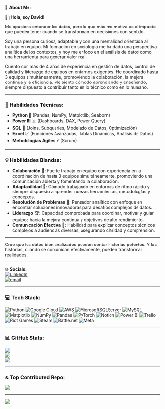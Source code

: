 💫 **About Me:**

👋 **¡Hola, soy David!**  

Me apasiona entender los datos, pero lo que más me motiva es el impacto que pueden tener cuando se transforman en decisiones con sentido.  

Soy una persona curiosa, adaptable y con una mentalidad orientada al trabajo en equipo. Mi formación en sociología me ha dado una perspectiva analítica de los contextos, y hoy me enfoco en el análisis de datos como una herramienta para generar valor real.  

Cuento con más de 4 años de experiencia en gestión de datos, control de calidad y liderazgo de equipos en entornos exigentes. He coordinado hasta 3 equipos simultáneamente, promoviendo la colaboración, la mejora continua y la eficiencia. Me siento cómodo aprendiendo y enseñando, siempre dispuesto a contribuir tanto en lo técnico como en lo humano.  

---  

### 🔧 **Habilidades Técnicas:**

- **Python** 🐍 (Pandas, NumPy, Matplotlib, Seaborn)
- **Power BI** 📊 (Dashboards, DAX, Power Query)
- **SQL** 🔗 (Joins, Subqueries, Modelado de Datos, Optimización)
- **Excel** 📈 (Funciones Avanzadas, Tablas Dinámicas, Análisis de Datos)
- **Metodologías Ágiles** ⚡ (Scrum)

---  

### 💡 **Habilidades Blandas:**

- **Colaboración** 🤝: Fuerte trabajo en equipo con experiencia en la coordinación de hasta 3 equipos simultáneamente, promoviendo una comunicación abierta y fomentando la colaboración.
- **Adaptabilidad** 🌱: Cómodo trabajando en entornos de ritmo rápido y siempre dispuesto a aprender nuevas herramientas, metodologías y conceptos.
- **Resolución de Problemas** 🧠: Pensador analítico con enfoque en encontrar soluciones innovadoras para desafíos complejos de datos.
- **Liderazgo** 🏆: Capacidad comprobada para coordinar, motivar y guiar equipos hacia la mejora continua y objetivos de alto rendimiento.
- **Comunicación Efectiva** 📣: Habilidad para explicar conceptos técnicos complejos a audiencias diversas, asegurando claridad y comprensión.

---

Creo que los datos bien analizados pueden contar historias potentes. Y las historias, cuando se comunican efectivamente, pueden transformar realidades.  

---

🌐 **Socials:**  
[![LinkedIn](https://img.shields.io/badge/LinkedIn-%230077B5.svg?logo=linkedin&logoColor=white)](https://www.linkedin.com/in/davidrada87)  
[![email](https://img.shields.io/badge/Email-D14836?logo=gmail&logoColor=white)](mailto:davidrada87@gmail.com)

---

### 💻 **Tech Stack:**

![Python](https://img.shields.io/badge/python-3670A0?style=for-the-badge&logo=python&logoColor=ffdd54)  ![Google Cloud](https://img.shields.io/badge/GoogleCloud-%234285F4.svg?style=for-the-badge&logo=google-cloud&logoColor=white)  ![AWS](https://img.shields.io/badge/AWS-%23FF9900.svg?style=for-the-badge&logo=amazon-aws&logoColor=white)  ![MicrosoftSQLServer](https://img.shields.io/badge/Microsoft%20SQL%20Server-CC2927?style=for-the-badge&logo=microsoft%20sql%20server&logoColor=white)  ![MySQL](https://img.shields.io/badge/mysql-4479A1.svg?style=for-the-badge&logo=mysql&logoColor=white)  ![Matplotlib](https://img.shields.io/badge/Matplotlib-%23ffffff.svg?style=for-the-badge&logo=Matplotlib&logoColor=black)  ![NumPy](https://img.shields.io/badge/numpy-%23013243.svg?style=for-the-badge&logo=numpy&logoColor=white)  ![Pandas](https://img.shields.io/badge/pandas-%23150458.svg?style=for-the-badge&logo=pandas&logoColor=white)  ![PyTorch](https://img.shields.io/badge/PyTorch-%23EE4C2C.svg?style=for-the-badge&logo=PyTorch&logoColor=white) 
![Notion](https://img.shields.io/badge/Notion-%23000000.svg?style=for-the-badge&logo=notion&logoColor=white) ![Power Bi](https://img.shields.io/badge/power_bi-F2C811?style=for-the-badge&logo=powerbi&logoColor=black)  ![Trello](https://img.shields.io/badge/Trello-%23026AA7.svg?style=for-the-badge&logo=Trello&logoColor=white)  ![Riot Games](https://img.shields.io/badge/riotgames-D32936.svg?style=for-the-badge&logo=riotgames&logoColor=white)  ![Steam](https://img.shields.io/badge/steam-%23000000.svg?style=for-the-badge&logo=steam&logoColor=white)  ![Battle.net](https://img.shields.io/badge/battle.net-%2300AEFF.svg?style=for-the-badge&logo=battle.net&logoColor=white)  ![Meta](https://img.shields.io/badge/Meta-%230467DF.svg?style=for-the-badge&logo=Meta&logoColor=white)

---

### 📊 **GitHub Stats:**

![](https://github-readme-stats.vercel.app/api?username=drada87&theme=dark&hide_border=false&include_all_commits=false&count_private=false)  
![](https://nirzak-streak-stats.vercel.app/?user=drada87&theme=dark&hide_border=false)  
![](https://github-readme-stats.vercel.app/api/top-langs/?username=drada87&theme=dark&hide_border=false&include_all_commits=false&count_private=false&layout=compact)

---

### 🔝 **Top Contributed Repo:**

![](https://github-contributor-stats.vercel.app/api?username=drada87&limit=5&theme=dark&combine_all_yearly_contributions=true)

---

[![](https://visitcount.itsvg.in/api?id=drada87&icon=0&color=0)](https://visitcount.itsvg.in)
